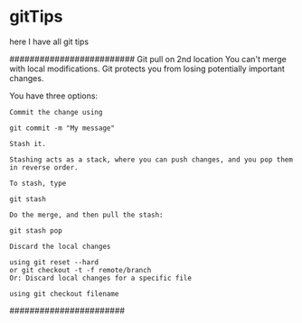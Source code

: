 # gitTips
here I have all git tips

######################### Git pull on 2nd location
You can't merge with local modifications. Git protects you from losing potentially important changes.

You have three options:

    Commit the change using

    git commit -m "My message"

    Stash it.

    Stashing acts as a stack, where you can push changes, and you pop them in reverse order.

    To stash, type

    git stash

    Do the merge, and then pull the stash:

    git stash pop

    Discard the local changes

    using git reset --hard
    or git checkout -t -f remote/branch
    Or: Discard local changes for a specific file

    using git checkout filename
#######################
